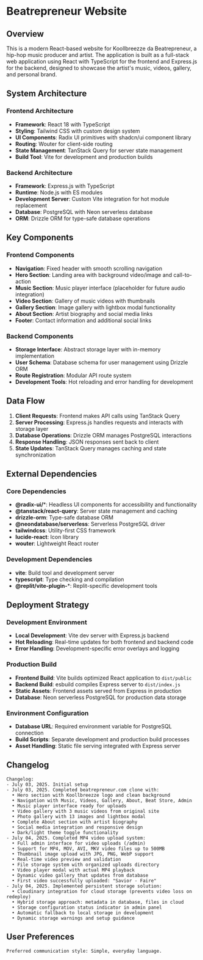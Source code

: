 # Beatrepreneur Website

## Overview

This is a modern React-based website for Koollbreezze da Beatrepreneur, a hip-hop music producer and artist. The application is built as a full-stack web application using React with TypeScript for the frontend and Express.js for the backend, designed to showcase the artist's music, videos, gallery, and personal brand.

## System Architecture

### Frontend Architecture
- **Framework**: React 18 with TypeScript
- **Styling**: Tailwind CSS with custom design system
- **UI Components**: Radix UI primitives with shadcn/ui component library
- **Routing**: Wouter for client-side routing
- **State Management**: TanStack Query for server state management
- **Build Tool**: Vite for development and production builds

### Backend Architecture
- **Framework**: Express.js with TypeScript
- **Runtime**: Node.js with ES modules
- **Development Server**: Custom Vite integration for hot module replacement
- **Database**: PostgreSQL with Neon serverless database
- **ORM**: Drizzle ORM for type-safe database operations

## Key Components

### Frontend Components
- **Navigation**: Fixed header with smooth scrolling navigation
- **Hero Section**: Landing area with background video/image and call-to-action
- **Music Section**: Music player interface (placeholder for future audio integration)
- **Video Section**: Gallery of music videos with thumbnails
- **Gallery Section**: Image gallery with lightbox modal functionality
- **About Section**: Artist biography and social media links
- **Footer**: Contact information and additional social links

### Backend Components
- **Storage Interface**: Abstract storage layer with in-memory implementation
- **User Schema**: Database schema for user management using Drizzle ORM
- **Route Registration**: Modular API route system
- **Development Tools**: Hot reloading and error handling for development

## Data Flow

1. **Client Requests**: Frontend makes API calls using TanStack Query
2. **Server Processing**: Express.js handles requests and interacts with storage layer
3. **Database Operations**: Drizzle ORM manages PostgreSQL interactions
4. **Response Handling**: JSON responses sent back to client
5. **State Updates**: TanStack Query manages caching and state synchronization

## External Dependencies

### Core Dependencies
- **@radix-ui/***: Headless UI components for accessibility and functionality
- **@tanstack/react-query**: Server state management and caching
- **drizzle-orm**: Type-safe database ORM
- **@neondatabase/serverless**: Serverless PostgreSQL driver
- **tailwindcss**: Utility-first CSS framework
- **lucide-react**: Icon library
- **wouter**: Lightweight React router

### Development Dependencies
- **vite**: Build tool and development server
- **typescript**: Type checking and compilation
- **@replit/vite-plugin-***: Replit-specific development tools

## Deployment Strategy

### Development Environment
- **Local Development**: Vite dev server with Express.js backend
- **Hot Reloading**: Real-time updates for both frontend and backend code
- **Error Handling**: Development-specific error overlays and logging

### Production Build
- **Frontend Build**: Vite builds optimized React application to `dist/public`
- **Backend Build**: esbuild compiles Express server to `dist/index.js`
- **Static Assets**: Frontend assets served from Express in production
- **Database**: Neon serverless PostgreSQL for production data storage

### Environment Configuration
- **Database URL**: Required environment variable for PostgreSQL connection
- **Build Scripts**: Separate development and production build processes
- **Asset Handling**: Static file serving integrated with Express server

## Changelog

```
Changelog:
- July 03, 2025. Initial setup
- July 03, 2025. Completed beatrepreneur.com clone with:
  • Hero section with Koollbreezze logo and clean background
  • Navigation with Music, Videos, Gallery, About, Beat Store, Admin
  • Music player interface ready for uploads
  • Video gallery with 3 music videos from original site
  • Photo gallery with 13 images and lightbox modal
  • Complete About section with artist biography
  • Social media integration and responsive design
  • Dark/light theme toggle functionality
- July 04, 2025. Completed MP4 video upload system:
  • Full admin interface for video uploads (/admin)
  • Support for MP4, MOV, AVI, MKV video files up to 500MB
  • Thumbnail image upload with JPG, PNG, WebP support
  • Real-time video preview and validation
  • File storage system with organized uploads directory
  • Video player modal with actual MP4 playback
  • Dynamic video gallery that updates from database
  • First video successfully uploaded: "Savior - Faire"
- July 04, 2025. Implemented persistent storage solution:
  • Cloudinary integration for cloud storage (prevents video loss on redeploy)
  • Hybrid storage approach: metadata in database, files in cloud
  • Storage configuration status indicator in admin panel
  • Automatic fallback to local storage in development
  • Dynamic storage warnings and setup guidance
```

## User Preferences

```
Preferred communication style: Simple, everyday language.
```